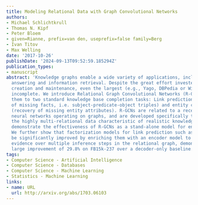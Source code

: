 ```yaml
---
title: Modeling Relational Data with Graph Convolutional Networks
authors:
- Michael Schlichtkrull
- Thomas N. Kipf
- Peter Bloem
- given=Rianne, prefix=van den, useprefix=false family=Berg
- Ivan Titov
- Max Welling
date: '2017-10-26'
publishDate: '2024-09-13T09:52:59.185294Z'
publication_types:
- manuscript
abstract: 'Knowledge graphs enable a wide variety of applications, including question
  answering and information retrieval. Despite the great effort invested in their
  creation and maintenance, even the largest (e.g., Yago, DBPedia or Wikidata) remain
  incomplete. We introduce Relational Graph Convolutional Networks (R-GCNs) and apply
  them to two standard knowledge base completion tasks: Link prediction (recovery
  of missing facts, i.e. subject-predicate-object triples) and entity classification
  (recovery of missing entity attributes). R-GCNs are related to a recent class of
  neural networks operating on graphs, and are developed specifically to deal with
  the highly multi-relational data characteristic of realistic knowledge bases. We
  demonstrate the effectiveness of R-GCNs as a stand-alone model for entity classification.
  We further show that factorization models for link prediction such as DistMult can
  be significantly improved by enriching them with an encoder model to accumulate
  evidence over multiple inference steps in the relational graph, demonstrating a
  large improvement of 29.8% on FB15k-237 over a decoder-only baseline.'
tags:
- Computer Science - Artificial Intelligence
- Computer Science - Databases
- Computer Science - Machine Learning
- Statistics - Machine Learning
links:
- name: URL
  url: http://arxiv.org/abs/1703.06103
---
```

